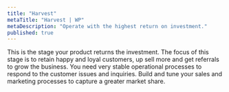 ```yaml
---
title: "Harvest"
metaTitle: "Harvest | WP"
metaDescription: "Operate with the highest return on investment."
published: true
---
```


This is the stage your product returns the investment. The focus of this stage is to retain happy and loyal customers, up sell more and get referrals to grow the business. You need very stable operational processes to respond to the customer issues and inquiries. Build and tune your sales and marketing processes to capture a greater market share.
